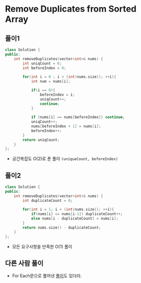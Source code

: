 # Remove Duplicates from Sorted Array

## 풀이1

```cpp
class Solution {
public:
    int removeDuplicates(vector<int>& nums) {
        int uniqCount = 0;
        int beforeIndex = 0;
        
        for(int i = 0 ; i < (int)nums.size(); ++i){
            int num = nums[i];

            if(i == 0){
                beforeIndex = i;
                uniqCount++;
                continue;
            }
            
            if (nums[i] == nums[beforeIndex]) continue;
            uniqCount++;
            nums[beforeIndex + 1] = nums[i];
            beforeIndex++;
        }
        return uniqCount;
    }
};
```

- 공간복잡도 O(2)로 푼 풀이 `(uniqueCount, beforeIndex)`

## 풀이2

```cpp
class Solution {
public:
    int removeDuplicates(vector<int>& nums) {
        int duplicateCount = 0;
        
        for(int i = 1; i < (int)nums.size(); ++i){
            if(nums[i] == nums[i-1]) duplicateCount++;
            else nums[i - duplicateCount] = nums[i];
        }
        return nums.size() - duplicateCount;
    }
};
```

- 모든 요구사항을 만족한 O(1) 풀이

## 다른 사람 풀이
- For Each문으로 풀어낸 [풀이](https://leetcode.com/explore/interview/card/top-interview-questions-easy/92/array/727/discuss/11780/5-lines-C++Java-nicer-loops)도 있더라.